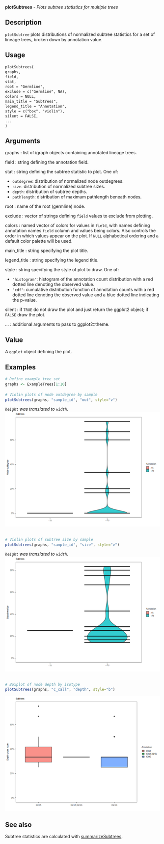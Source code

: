 **plotSubtrees** - *Plots subtree statistics for multiple trees*

Description
--------------------

`plotSubtree` plots distributions of normalized subtree statistics for a 
set of lineage trees, broken down by annotation value.


Usage
--------------------
```
plotSubtrees(
graphs,
field,
stat,
root = "Germline",
exclude = c("Germline", NA),
colors = NULL,
main_title = "Subtrees",
legend_title = "Annotation",
style = c("box", "violin"),
silent = FALSE,
...
)
```

Arguments
-------------------

graphs
:   list of igraph objects containing annotated lineage trees.

field
:   string defining the annotation field.

stat
:   string defining the subtree statistic to plot. One of:

+ `outdegree`:   distribution of normalized node 
outdegrees.
+ `size`:        distribution of normalized subtree sizes.
+ `depth`:       distribution of subtree depths.
+ `pathlength`:  distribution of maximum pathlength 
beneath nodes.


root
:   name of the root (germline) node.

exclude
:   vector of strings defining `field` values to exclude from
plotting.

colors
:   named vector of colors for values in `field`, with 
names defining annotation names `field` column and values
being colors. Also controls the order in which values appear on the
plot. If `NULL` alphabetical ordering and a default color palette 
will be used.

main_title
:   string specifying the plot title.

legend_title
:   string specifying the legend title.

style
:   string specifying the style of plot to draw. One of:

+  `"histogram"`:  histogram of the annotation count 
distribution with a red dotted line
denoting the observed value.
+  `"cdf"`:        cumulative distribution function 
of annotation counts with a red 
dotted line denoting the observed 
value and a blue dotted line 
indicating the p-value.


silent
:   if `TRUE` do not draw the plot and just return the ggplot2 
object; if `FALSE` draw the plot.

...
:   additional arguments to pass to ggplot2::theme.




Value
-------------------

A `ggplot` object defining the plot.



Examples
-------------------

```R
# Define example tree set
graphs <- ExampleTrees[1:10]

# Violin plots of node outdegree by sample
plotSubtrees(graphs, "sample_id", "out", style="v")

```

*`height` was translated to `width`.*![3](plotSubtrees-3.png)

```R

# Violin plots of subtree size by sample
plotSubtrees(graphs, "sample_id", "size", style="v")

```

*`height` was translated to `width`.*![6](plotSubtrees-6.png)

```R

# Boxplot of node depth by isotype
plotSubtrees(graphs, "c_call", "depth", style="b")

```

![8](plotSubtrees-8.png)


See also
-------------------

Subtree statistics are calculated with [summarizeSubtrees](summarizeSubtrees.md).







